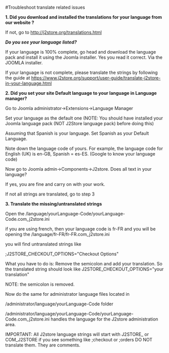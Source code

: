 #Troubleshoot translate related issues

**1. Did you download and installed the translations for your language from our website ?**

If not, go to http://j2store.org/translations.html

***Do you see your language listed?***

If your language is 100% complete, go head and download the language pack and install it using the Joomla installer. Yes you read it correct. Via the JOOMLA installer.

If your language is not complete, please translate the strings by following the guide at https://www.j2store.org/support/user-guide/translate-j2store-in-your-language.html

**2. Did you set your site Default language to your language in Language manager?**

Go to Joomla administrator->Extensions->Language Manager

Set your language as the default one (NOTE: You should have installed your Joomla language pack (NOT J2Store language pack) before doing this)

Assuming that Spanish is your language. Set Spanish as your Default Language.

Note down the language code of yours. For example, the language code for English (UK) is en-GB, Spanish = es-ES. (Google to know your language code)

Now go to Joomla admin->Components->J2store. Does all text in your language?

If yes, you are fine and carry on with your work.

If not all strings are translated, go to step 3

**3. Translate the missing/untranslated strings**

Open the /language/yourLanguage-Code/yourLanguage-Code.com_j2store.ini

if you are using french, then your language code is fr-FR and you will be opening the /language/fr-FR/fr-FR.com_j2store.ini

you will find untranslated strings like

;J2STORE_CHECKOUT_OPTIONS="Checkout Options"

What you have to do is: Remove the semicolon and add your translation. So the translated string should look like J2STORE_CHECKOUT_OPTIONS="your translation"

NOTE: the semicolon is removed.

Now do the same for administrator language files located in

/administrator/language/yourLanguage-Code folder

/administrator/language/yourLanguage-Code/yourLanguage-Code.com_j2store.ini handles the language for the J2store administration area.

IMPORTANT: All J2store language strings will start with J2STORE_ or COM_J2STORE if you see something like ;checkout or ;orders DO NOT translate them. They are comments.